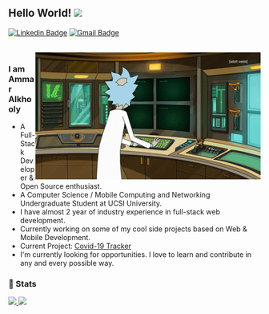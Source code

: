 ## Hello World! <img src="https://raw.githubusercontent.com/iampavangandhi/iampavangandhi/master/gifs/Hi.gif" width="30px"></h2>

[![Linkedin Badge](https://img.shields.io/badge/-ammar_alkhooly-blue?style=flat-square&logo=Linkedin&logoColor=white&link=https://www.linkedin.com/in/ammar-alkhooly/)](https://www.linkedin.com/in/ammar-alkhooly/) 
[![Gmail Badge](https://img.shields.io/badge/-ammaralkhooly1@gmail.com-c14438?style=flat-square&logo=Gmail&logoColor=white&link=mailto:ammaralkhooly1@gmail.com)](mailto:ammaralkhooly1@gmail.com)

<br />
<img align="right" width="450px" alt="GIF" src="https://github.com/darshan-jain/darshan-jain/blob/master/rick.gif" />

### I am Ammar Alkhooly
- A Full-Stack Developer & Open Source enthusiast.
- A Computer Science / Mobile Computing and Networking Undergraduate Student at UCSI University.
- I have almost 2 year of industry experience in full-stack web development.
- Currently working on some of my cool side projects based on Web & Mobile Development.
- Current Project: [Covid-19 Tracker](https://ammaralkhooly98.github.io/covid-19_tracker/)
- I'm currently looking for opportunities. I love to learn and contribute in any and every possible way.


### 🚦 Stats

<a href="https://github.com/AmmarAlkhooly98/website">
  <img src="https://github-readme-stats.vercel.app/api?username=AmmarAlkhooly98&show_icons=true&hide=contribs&theme=algolia&count_private=true" />
</a>
<a href="https://github.com/AmmarAlkhooly98/website">
  <img src="https://github-readme-stats.vercel.app/api/top-langs/?username=AmmarAlkhooly98&layout=compact&theme=algolia" />
</a>

